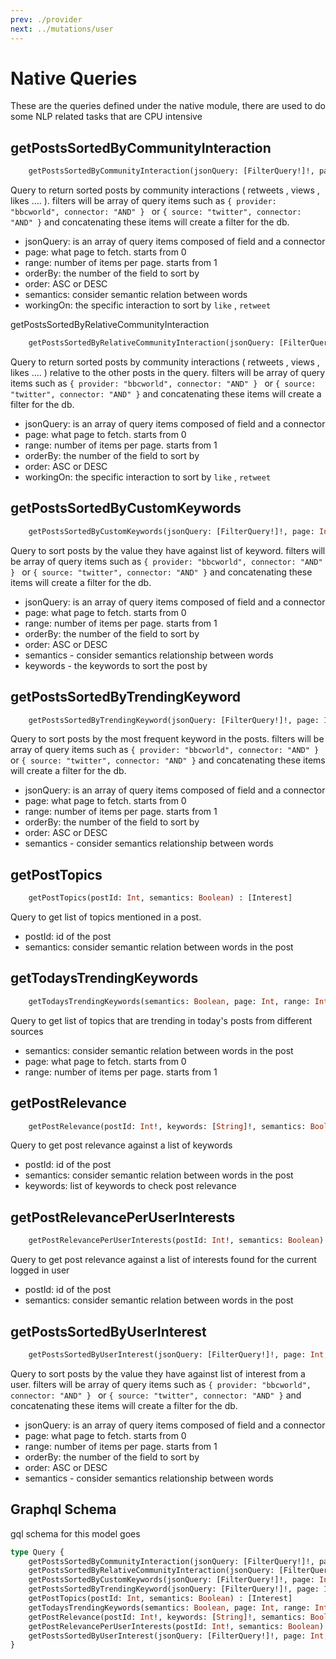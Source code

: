 ```yaml
---
prev: ./provider
next: ../mutations/user
---
```


# Native Queries
These are the queries defined under the native module, there are used to do some NLP related tasks that are CPU intensive

## getPostsSortedByCommunityInteraction
```graphql
    getPostsSortedByCommunityInteraction(jsonQuery: [FilterQuery!]!, page: Int, range: Int, orderBy: String, order: String, semantics: Boolean, workingOn: [String]): [Post]
```
Query to return sorted posts by community interactions ( retweets , views , likes .... ). filters will be array of query items such as 
`{ provider: "bbcworld", connector: "AND" } ` or `{ source: "twitter", connector: "AND" }` and concatenating these items will create a filter for the db.
- jsonQuery: is an array of query items composed of field and a connector
- page: what page to fetch. starts from 0
- range: number of items per page. starts from 1
- orderBy: the number of the field to sort by
- order: ASC or DESC
- semantics: consider semantic relation between words
- workingOn: the specific interaction to sort by `like` , `retweet`

 getPostsSortedByRelativeCommunityInteraction
```graphql
    getPostsSortedByRelativeCommunityInteraction(jsonQuery: [FilterQuery!]!, page: Int, range: Int, orderBy: String, order: String, semantics: Boolean, workingOn: [String]): [Post]
```
Query to return sorted posts by community interactions ( retweets , views , likes .... ) relative to the other posts in the query. filters will be array of query items such as 
`{ provider: "bbcworld", connector: "AND" } ` or `{ source: "twitter", connector: "AND" }` and concatenating these items will create a filter for the db.
- jsonQuery: is an array of query items composed of field and a connector
- page: what page to fetch. starts from 0
- range: number of items per page. starts from 1
- orderBy: the number of the field to sort by
- order: ASC or DESC
- workingOn: the specific interaction to sort by `like` , `retweet`

## getPostsSortedByCustomKeywords
```graphql
    getPostsSortedByCustomKeywords(jsonQuery: [FilterQuery!]!, page: Int, range: Int, orderBy: String, order: String, semantics: Boolean, keywords: [String]): [Post]
```
Query to sort posts by the value they have against list of keyword. filters will be array of query items such as 
`{ provider: "bbcworld", connector: "AND" } ` or `{ source: "twitter", connector: "AND" }` and concatenating these items will create a filter for the db.
- jsonQuery: is an array of query items composed of field and a connector
- page: what page to fetch. starts from 0
- range: number of items per page. starts from 1
- orderBy: the number of the field to sort by
- order: ASC or DESC
- semantics - consider semantics relationship between words
- keywords - the keywords to sort the post by

## getPostsSortedByTrendingKeyword
```graphql
    getPostsSortedByTrendingKeyword(jsonQuery: [FilterQuery!]!, page: Int, range: Int, orderBy: String, order: String, semantics: Boolean): [Post]
```
Query to sort posts by the most frequent keyword in the posts. filters will be array of query items such as 
`{ provider: "bbcworld", connector: "AND" } ` or `{ source: "twitter", connector: "AND" }` and concatenating these items will create a filter for the db.
- jsonQuery: is an array of query items composed of field and a connector
- page: what page to fetch. starts from 0
- range: number of items per page. starts from 1
- orderBy: the number of the field to sort by
- order: ASC or DESC
- semantics - consider semantics relationship between words

## getPostTopics
```graphql
    getPostTopics(postId: Int, semantics: Boolean) : [Interest]
```
Query to get list of topics mentioned in a post.
- postId: id of the post
- semantics: consider semantic relation between words in the post 

## getTodaysTrendingKeywords
```graphql
    getTodaysTrendingKeywords(semantics: Boolean, page: Int, range: Int) : [Interest]
```
Query to get list of topics that are trending in today's posts from different sources
- semantics: consider semantic relation between words in the post 
- page: what page to fetch. starts from 0
- range: number of items per page. starts from 1


## getPostRelevance
```graphql
    getPostRelevance(postId: Int!, keywords: [String]!, semantics: Boolean) : [Interest]
```
Query to get post relevance against a list of keywords
- postId: id of the post
- semantics: consider semantic relation between words in the post 
- keywords: list of keywords to check post relevance

## getPostRelevancePerUserInterests
```graphql
    getPostRelevancePerUserInterests(postId: Int!, semantics: Boolean) : [Interest]
```
Query to get post relevance against a list of interests found for the current logged in user
- postId: id of the post
- semantics: consider semantic relation between words in the post 

## getPostsSortedByUserInterest
```graphql
    getPostsSortedByUserInterest(jsonQuery: [FilterQuery!]!, page: Int, range: Int, orderBy: String, order: String, semantics: Boolean): [Post]
```
Query to sort posts by the value they have against list of interest from a user. filters will be array of query items such as 
`{ provider: "bbcworld", connector: "AND" } ` or `{ source: "twitter", connector: "AND" }` and concatenating these items will create a filter for the db.
- jsonQuery: is an array of query items composed of field and a connector
- page: what page to fetch. starts from 0
- range: number of items per page. starts from 1
- orderBy: the number of the field to sort by
- order: ASC or DESC
- semantics - consider semantics relationship between words


## Graphql Schema
gql schema for this model goes 
```graphql
type Query {
    getPostsSortedByCommunityInteraction(jsonQuery: [FilterQuery!]!, page: Int, range: Int, orderBy: String, order: String, semantics: Boolean, workingOn: [String]): [Post]
    getPostsSortedByRelativeCommunityInteraction(jsonQuery: [FilterQuery!]!, page: Int, range: Int, orderBy: String, order: String, semantics: Boolean, workingOn: [String]): [Post]
    getPostsSortedByCustomKeywords(jsonQuery: [FilterQuery!]!, page: Int, range: Int, orderBy: String, order: String, semantics: Boolean, keywords: [String]): [Post]
    getPostsSortedByTrendingKeyword(jsonQuery: [FilterQuery!]!, page: Int, range: Int, orderBy: String, order: String, semantics: Boolean): [Post]
    getPostTopics(postId: Int, semantics: Boolean) : [Interest]
    getTodaysTrendingKeywords(semantics: Boolean, page: Int, range: Int) : [Interest]
    getPostRelevance(postId: Int!, keywords: [String]!, semantics: Boolean) : [Interest]
    getPostRelevancePerUserInterests(postId: Int!, semantics: Boolean) : [Interest]
    getPostsSortedByUserInterest(jsonQuery: [FilterQuery!]!, page: Int, range: Int, orderBy: String, order: String, semantics: Boolean): [Post]
}
```
